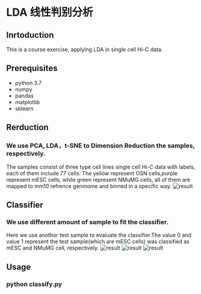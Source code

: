 # LDA 线性判别分析

## Inrtoduction
This is a course exercise, applying LDA in single cell Hi-C data.

## Prerequisites
- python 3.7
- numpy
- pandas
- matplotlib
- sklearn

## Rerduction
### We use PCA, LDA，t-SNE to Dimension Reduction the samples, respectively.
The samples consist of three type cell lines single cell Hi-C data with labels, each of them include 77 cells.
The yellow represent OSN cells,purple represent mESC cells, while green represent NMuMG cells, all of them are mapped to mm10 refrence genmome and binned in a specific way.
![result](https://github.com/401244520/ML-Course/blob/master/reduction.png?raw=true)

## Classifier
### We use different amount of sample to fit the classifier.
Here we use anothor test sample to evaluate the classifier.The value 0 and value 1 represent the test sample(which are mESC cells) was classified as mESC and NMuMG cell, respectively.
![result](https://github.com/401244520/ML-Course/blob/master/202020.png?raw=true)
![result](https://github.com/401244520/ML-Course/blob/master/777777.png?raw=true)
![result](https://github.com/401244520/ML-Course/blob/master/2007799.png?raw=true)

## Usage
### python classify.py 


